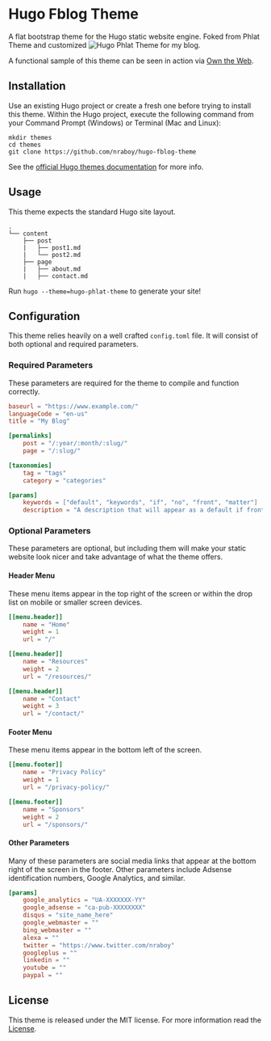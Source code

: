 # Hugo Fblog Theme

A flat bootstrap theme for the Hugo static website engine.
Foked from Phlat Theme and customized ![Hugo Phlat Theme](https://raw.githubusercontent.com/nraboy/hugo-phlat-theme/) for my blog.


A functional sample of this theme can be seen in action via [Own the Web](https://www.owntheweb.net).

## Installation

Use an existing Hugo project or create a fresh one before trying to install this theme.  Within the Hugo project, execute the following command from your Command Prompt (Windows) or Terminal (Mac and Linux):

```
mkdir themes
cd themes
git clone https://github.com/nraboy/hugo-fblog-theme
```

See the [official Hugo themes documentation](http://gohugo.io/themes/installing) for more info.

## Usage

This theme expects the standard Hugo site layout.

```
.
└── content
    ├── post
    |   ├── post1.md
    |   └── post2.md
    ├── page
    |   ├── about.md
    |   ├── contact.md
```

Run `hugo --theme=hugo-phlat-theme` to generate your site!

## Configuration

This theme relies heavily on a well crafted `config.toml` file.  It will consist of both optional and required parameters.

### Required Parameters

These parameters are required for the theme to compile and function correctly.

```toml
baseurl = "https://www.example.com/"
languageCode = "en-us"
title = "My Blog"

[permalinks]
    post = "/:year/:month/:slug/"
    page = "/:slug/"

[taxonomies]
    tag = "tags"
    category = "categories"

[params]
    keywords = ["default", "keywords", "if", "no", "front", "matter"]
    description = "A description that will appear as a default if front matter does not exist"
```

### Optional Parameters

These parameters are optional, but including them will make your static website look nicer and take advantage of what the theme offers.

#### Header Menu

These menu items appear in the top right of the screen or within the drop list on mobile or smaller screen devices.

```toml
[[menu.header]]
    name = "Home"
    weight = 1
    url = "/"

[[menu.header]]
    name = "Resources"
    weight = 2
    url = "/resources/"

[[menu.header]]
    name = "Contact"
    weight = 3
    url = "/contact/"
```

#### Footer Menu

These menu items appear in the bottom left of the screen.

```toml
[[menu.footer]]
    name = "Privacy Policy"
    weight = 1
    url = "/privacy-policy/"

[[menu.footer]]
    name = "Sponsors"
    weight = 2
    url = "/sponsors/"
```

#### Other Parameters

Many of these parameters are social media links that appear at the bottom right of the screen in the footer.  Other parameters include Adsense identification numbers, Google Analytics, and similar.

```toml
[params]
    google_analytics = "UA-XXXXXXX-YY"
    google_adsense = "ca-pub-XXXXXXXX"
    disqus = "site_name_here"
    google_webmaster = ""
    bing_webmaster = ""
    alexa = ""
    twitter = "https://www.twitter.com/nraboy"
    googleplus = ""
    linkedin = ""
    youtube = ""
    paypal = ""
```

## License

This theme is released under the MIT license.  For more information read the [License](LICENSE.md).
